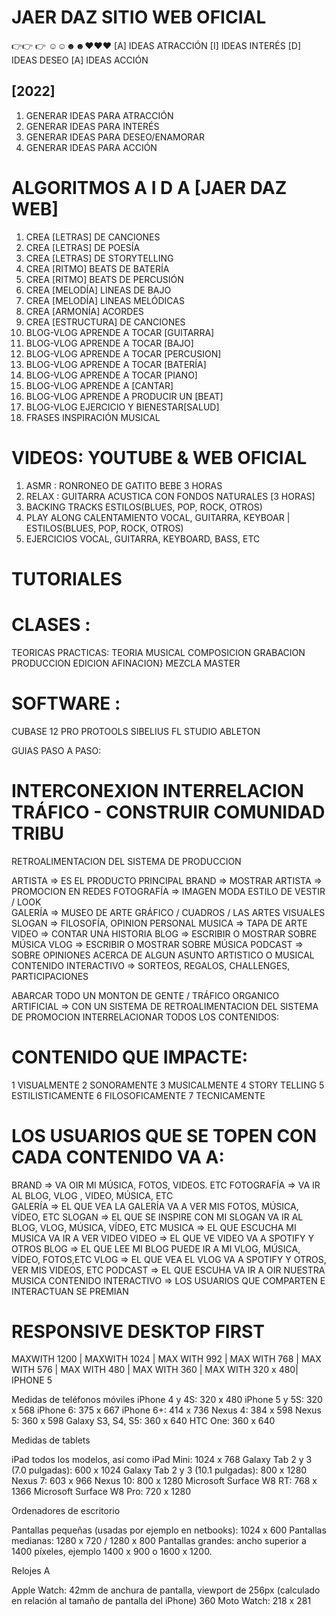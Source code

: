 # JAER DAZ SITIO WEB OFICIAL
👉👉 👉 ☺☺☻☻♥♥♥
[A] IDEAS ATRACCIÓN 
[I] IDEAS INTERÉS
[D] IDEAS DESEO
[A] IDEAS ACCIÓN

## [2022]  
1. GENERAR IDEAS PARA ATRACCIÓN
2. GENERAR IDEAS PARA INTERÉS
3. GENERAR IDEAS PARA DESEO/ENAMORAR
4. GENERAR IDEAS PARA ACCIÓN   

# ALGORITMOS A I D A [JAER DAZ WEB]
    
1. CREA [LETRAS] DE CANCIONES
2. CREA [LETRAS] DE POESÍA
3. CREA [LETRAS] DE STORYTELLING
4. CREA [RITMO] BEATS DE BATERÍA
5. CREA [RITMO] BEATS DE PERCUSIÓN
6. CREA [MELODÍA] LINEAS DE BAJO
7. CREA [MELODÍA] LINEAS MELÓDICAS
8. CREA [ARMONÍA] ACORDES 
9. CREA [ESTRUCTURA] DE CANCIONES
10. BLOG-VLOG APRENDE A TOCAR [GUITARRA]
11. BLOG-VLOG APRENDE A TOCAR [BAJO]
12. BLOG-VLOG APRENDE A TOCAR [PERCUSION]
13. BLOG-VLOG APRENDE A TOCAR [BATERÍA]
14. BLOG-VLOG APRENDE A TOCAR [PIANO]
15. BLOG-VLOG APRENDE A [CANTAR]
16. BLOG-VLOG APRENDE A PRODUCIR UN [BEAT]
17. BLOG-VLOG EJERCICIO Y BIENESTAR[SALUD]
18. FRASES INSPIRACIÓN MUSICAL


# VIDEOS: YOUTUBE & WEB OFICIAL
1. ASMR : RONRONEO DE GATITO BEBE 3 HORAS
2. RELAX : GUITARRA ACUSTICA CON FONDOS NATURALES [3 HORAS]
3. BACKING TRACKS ESTILOS(BLUES, POP, ROCK, OTROS)
4. PLAY ALONG CALENTAMIENTO VOCAL, GUITARRA, KEYBOAR | 
   ESTILOS(BLUES, POP, ROCK, OTROS)
5. EJERCICIOS VOCAL, GUITARRA, KEYBOARD, BASS, ETC

# TUTORIALES

# CLASES :

TEORICAS PRACTICAS:
TEORIA MUSICAL
COMPOSICION
GRABACION
PRODUCCION
EDICION
AFINACION}
MEZCLA
MASTER

# SOFTWARE :

CUBASE 12 PRO
PROTOOLS
SIBELIUS
FL STUDIO
ABLETON

GUIAS PASO A PASO:



# INTERCONEXION INTERRELACION TRÁFICO - CONSTRUIR COMUNIDAD TRIBU

RETROALIMENTACION DEL SISTEMA DE PRODUCCION

ARTISTA    => ES EL PRODUCTO PRINCIPAL
BRAND       => MOSTRAR ARTISTA => PROMOCION EN REDES 
FOTOGRAFÍA  =>  IMAGEN MODA ESTILO DE VESTIR / LOOK  
GALERÍA     =>  MUSEO DE ARTE GRÁFICO / CUADROS / LAS ARTES VISUALES
SLOGAN      => FILOSOFÍA, OPINION PERSONAL 
MUSICA      => TAPA DE ARTE
VIDEO       => CONTAR UNA HISTORIA 
BLOG        => ESCRIBIR O MOSTRAR SOBRE MÚSICA
VLOG        => ESCRIBIR O MOSTRAR SOBRE MÚSICA
PODCAST     => SOBRE OPINIONES ACERCA DE ALGUN ASUNTO ARTISTICO O MUSICAL
CONTENIDO INTERACTIVO => SORTEOS, REGALOS, CHALLENGES, PARTICIPACIONES


ABARCAR TODO UN MONTON DE GENTE / TRÁFICO ORGANICO ARTIFICIAL => 
CON UN SISTEMA DE RETROALIMENTACION DEL SISTEMA DE PROMOCION
INTERRELACIONAR TODOS LOS CONTENIDOS:

# CONTENIDO QUE IMPACTE: 

1 VISUALMENTE
2 SONORAMENTE
3 MUSICALMENTE
4 STORY TELLING
5 ESTILISTICAMENTE
6 FILOSOFICAMENTE
7 TECNICAMENTE

# LOS USUARIOS QUE SE TOPEN CON CADA CONTENIDO VA A: 

BRAND       => VA OIR MI MÚSICA, FOTOS, VIDEOS. ETC
FOTOGRAFÍA  => VA IR AL BLOG, VLOG , VIDEO, MÚSICA, ETC   
GALERÍA     => EL QUE VEA LA GALERÍA VA A VER MIS FOTOS, MÚSICA, VÍDEO, ETC 
SLOGAN      => EL QUE SE INSPIRE CON MI SLOGAN VA IR AL BLOG, VLOG, MÚSICA, VÍDEO, ETC
MUSICA      => EL QUE ESCUCHA MI MUSICA VA IR A VER VIDEO
VIDEO       => EL QUE VE VIDEO VA A SPOTIFY Y OTROS
BLOG        => EL QUE LEE MI BLOG PUEDE IR A MI VLOG, MÚSICA, VÍDEO, FOTOS,ETC
VLOG        => EL QUE VEA EL VLOG VA A SPOTIFY Y OTROS, VER MIS VIDEOS, ETC
PODCAST     => EL QUE ESCUHA VA IR A OIR NUESTRA MUSICA
CONTENIDO INTERACTIVO => LOS USUARIOS QUE COMPARTEN E INTERACTUAN SE PREMIAN



# RESPONSIVE DESKTOP FIRST

MAXWITH 1200 | 
MAXWITH 1024 | 
MAX WITH 992 | 
MAX WITH 768 | 
MAX WITH 576 | 
MAX WITH 480 | 
MAX WITH 360 |
MAX WITH 320 x 480| IPHONE 5 

Medidas de teléfonos móviles
iPhone 4 y 4S: 320 x 480
iPhone 5 y 5S: 320 x 568
iPhone 6: 375 x 667
iPhone 6+: 414 x 736
Nexus 4: 384 x 598
Nexus 5: 360 x 598
Galaxy S3, S4, S5: 360 x 640
HTC One: 360 x 640

Medidas de tablets

iPad todos los modelos, así como 
iPad Mini: 1024 x 768
Galaxy Tab 2 y 3 (7.0 pulgadas): 600 x 1024
Galaxy Tab 2 y 3 (10.1 pulgadas): 800 x 1280
Nexus 7: 603 x 966
Nexus 10: 800 x 1280
Microsoft Surface W8 RT: 768 x 1366
Microsoft Surface W8 Pro: 720 x 1280

Ordenadores de escritorio

Pantallas pequeñas (usadas por ejemplo en netbooks): 1024 x 600
Pantallas medianas: 1280 x 720 / 1280 x 800
Pantallas grandes: ancho superior a 1400 píxeles, 
ejemplo 1400 x 900 o 1600 x 1200.

Relojes
A

Apple Watch: 42mm de anchura de pantalla, viewport de 256px (calculado en relación al tamaño de pantalla del iPhone)
360 Moto Watch: 218 x 281








